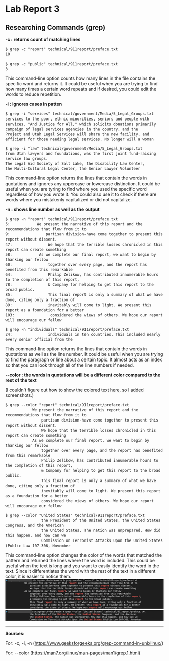 # Lab Report 3

## Researching Commands (grep) 

**-c : returns count of matching lines**

```
$ grep -c "report" technical/911report/preface.txt
10
```
```
$ grep -c "public" technical/911report/preface.txt
3
```
This command-line option counts how many lines in the file contains the specific word and returns it. 
It could be useful when you are trying to find how many times a certain word repeats and if desired, you could edit the words to reduce repetition. 

**-i : ignores cases in patten**

``` 
$ grep -i "services" technical/government/Media/5_Legal_Groups.txt
services to the poor, ethnic minorities, seniors and people with
services. "And Justice for All," which solicits donations primarily
campaign of legal services agencies in the country, and the
Project and Utah Legal Services will share the new facility, and
efficient for those needing legal services. No longer will a woman
```
```
$ grep -i "law" technical/government/Media/5_Legal_Groups.txt
from Utah lawyers and foundations, was the first joint fund-raising
service law groups.
The Legal Aid Society of Salt Lake, the Disability Law Center,
the Multi-Cultural Legal Center, the Senior Lawyer Volunteer
```

This command-line option returns the lines that contain the words in quotations and ignores any uppercase or lowercase distinction. 
It could be useful when you are tyring to find where you used the specific word regardless of how you wrote it. 
You could also use it to check if there are words where you mistakenly capitalized or did not capitalize. 

**-n : shows line number as well as the output**
```
$ grep -n "report" technical/911report/preface.txt
5:            We present the narrative of this report and the recommendations that flow from it to
9:                partisan division-have come together to present this report without dissent.
47:                We hope that the terrible losses chronicled in this report can create something
58:            As we complete our final report, we want to begin by thanking our fellow
60:                together over every page, and the report has benefited from this remarkable
64:                Philip Zelikow, has contributed innumerable hours to the completion of this report,
78:                & Company for helping to get this report to the broad public.
85:                This final report is only a summary of what we have done, citing only a fraction of
89:                inevitably will come to light. We present this report as a foundation for a better
103:                considered the views of others. We hope our report will encourage our fellow
```
```
$ grep -n "individuals" technical/911report/preface.txt
24:                individuals in ten countries. This included nearly every senior official from the
```
This command-line option returns the lines that contain the words in quotations as well as the line number. 
It could be useful when you are trying to find the paragraph or line about a certain topic. 
It almost acts as an index so that you can look through all of the line numbers if needed. 

**--color : the words in quotations will be a different color compared to the rest of the text**

(I couldn't figure out how to show the colored text here, so I added screenshots.)
```
$ grep --color "report" technical/911report/preface.txt
            We present the narrative of this report and the recommendations that flow from it to
                partisan division-have come together to present this report without dissent.
                We hope that the terrible losses chronicled in this report can create something
            As we complete our final report, we want to begin by thanking our fellow
                together over every page, and the report has benefited from this remarkable
                Philip Zelikow, has contributed innumerable hours to the completion of this report,
                & Company for helping to get this report to the broad public.
                This final report is only a summary of what we have done, citing only a fraction of
                inevitably will come to light. We present this report as a foundation for a better
                considered the views of others. We hope our report will encourage our fellow
```
```
$ grep --color "United States" technical/911report/preface.txt 
                the President of the United States, the United States Congress, and the American
                the United States. The nation was unprepared. How did this happen, and how can we
                Commission on Terrorist Attacks Upon the United States (Public Law 107-306, November
```
This command-line option changes the color of the words that matched the pattern and returned the lines where the word is included. 
This could be useful when the text is long and you want to easily identify the word in the text. 
Since it differentiates the word with the rest of the text in a different color, it is easier to notice them. 
![Image](grep01.png)
![Image](grep02.png)

---
**Sources:**

For: -c, -i, -n (https://www.geeksforgeeks.org/grep-command-in-unixlinux/)

For: --color (https://man7.org/linux/man-pages/man1/grep.1.html)
